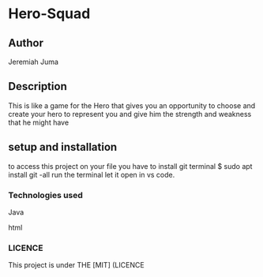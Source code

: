 # Hero-Squad
## Author
Jeremiah Juma
## Description
This is like a game for the Hero that gives you an opportunity to choose and create your hero to represent you and give him the strength and weakness that he might have 
## setup and installation
to access this project on your file you have to 
install git
terminal $ sudo apt install git -all
run the terminal
let it open in vs code.
### Technologies used
Java 

html
### LICENCE
This project is under THE [MIT] (LICENCE